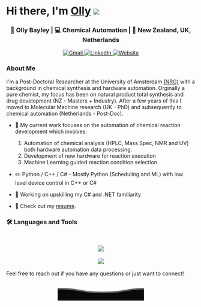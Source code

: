 
<h1>Hi there, I'm <a href="https://ollybayley.netlify.app/">Olly</a> <img src="https://media.giphy.com/media/hvRJCLFzcasrR4ia7z/giphy.gif" width="25px"> </h1>

<div align="center">
    <h3>🙎 Olly Bayley | 💻 Chemical Automation | 📍 New Zealand, UK, Netherlands </h3>
    <a href="mailto:o.m.bayley@uva.nl">
      <img src="https://img.icons8.com/?size=100&id=19408&format=png&color=000000" alt="Gmail" width="40"/>
    </a>
    <a href="https://linkedin.com/in/ollybayleynz/" target="_blank">
      <img src="https://img.icons8.com/color/48/linkedin--v1.png" alt="LinkedIn" width="40"/>
    </a>
    <a href="https://ollybayley.netlify.app/" target="_blank">
      <img src="https://img.icons8.com/?size=100&id=102562&format=png&color=000000" alt="Website" width="40"/>
    </a>
</div>
    
### About Me
I'm a Post-Doctoral Researcher at the University of Amsterdam <a href="https://www.noelresearchgroup.com/">(NRG)<a> with a background in chemical synthesis and hardware automation.
Orginally a pure chemist, my focus has been on natural product total synthesis and drug development (NZ - Masters + Industry). After a few years of this I moved to Molecular Machine research (UK - PhD) and subsequently to chemical automation (Netherlands - Post-Doc).

- 🔭 My current work focuses on the automation of chemical reaction development which involves:
    1) Automation of chemical analysis (HPLC, Mass Spec, NMR and UV) both hardware automation data processing.
    2) Development of new hardware for reaction execution
    3) Machine Learning guided reaction condition selection

- ✏️ Python / C++ / C# - Mostly Python (Scheduling and ML) with low level device control in C++ or C#
- 🌱 Working on upskilling my C# and .NET familiarity
- 📙 Check out my <a href="./Oliver Bayley CV_online.pdf">resume<a>.
  

### 🛠️ Languages and Tools

<br>

<p align="center">
  <img src="https://skillicons.dev/icons?i=py,cpp,cs,java,html,css,js" />
</p>
<p align="center">
  <img src="https://skillicons.dev/icons?i=pytorch,arduino,raspberrypi,vscode,pycharm" />
</p>


Feel free to reach out if you have any questions or just want to connect!

<p align="center">
        <img src="./Bottom.svg" alt="Github Stats" />
</p>
